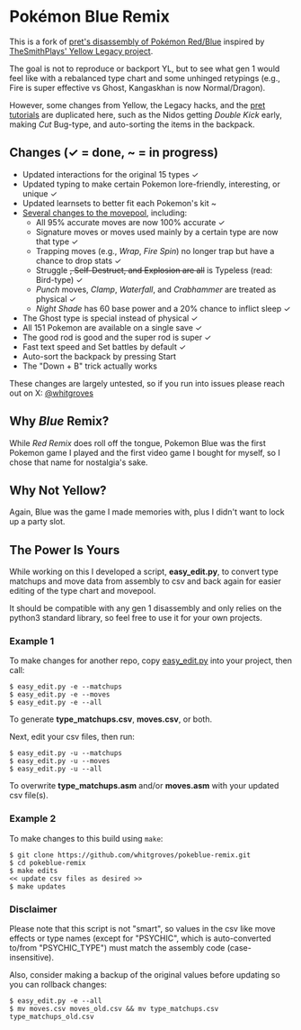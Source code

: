 # Pokémon Blue Remix

This is a fork of [pret's disassembly of Pokémon Red/Blue](https://github.com/pret/pokered) inspired by [TheSmithPlays' Yellow Legacy project](https://github.com/cRz-Shadows/Pokemon_Yellow_Legacy).

The goal is not to reproduce or backport YL, but to see what gen 1 would feel like with a rebalanced type chart and some unhinged retypings (e.g., Fire is super effective vs Ghost, Kangaskhan is now Normal/Dragon).

However, some changes from Yellow, the Legacy hacks, and the [pret tutorials](https://github.com/pret/pokered/wiki/Tutorials) are duplicated here, such as the Nidos getting *Double Kick* early, making *Cut* Bug-type, and auto-sorting the items in the backpack.

## Changes (✓ = done, ~ = in progress)
- Updated interactions for the original 15 types ✓
- Updated typing to make certain Pokemon lore-friendly, interesting, or unique ✓
- Updated learnsets to better fit each Pokemon's kit ~
- [Several changes to the movepool](./MOVES.md), including:
    - All 95% accurate moves are now 100% accurate ✓
    - Signature moves or moves used mainly by a certain type are now that type ✓
    - Trapping moves (e.g., *Wrap*, *Fire Spin*) no longer trap but have a chance to drop stats ✓
    - Struggle ~~, Self-Destruct, and Explosion are all~~ is Typeless (read: Bird-type) ✓
    - *Punch* moves, *Clamp*, *Waterfall*, and *Crabhammer* are treated as physical ✓
    - *Night Shade* has 60 base power and a 20% chance to inflict sleep ✓
- The Ghost type is special instead of physical ✓
- All 151 Pokemon are available on a single save ✓
- The good rod is good and the super rod is super ✓
- Fast text speed and Set battles by default ✓
- Auto-sort the backpack by pressing Start
- The "Down + B" trick actually works

These changes are largely untested, so if you run into issues please reach out on X: [@whitgroves](https://x.com/whitgroves)

## Why *Blue* Remix?
While *Red Remix* does roll off the tongue, Pokemon Blue was the first Pokemon game I played and the first video game I bought for myself, so I chose that name for nostalgia's sake.

## Why Not Yellow?
Again, Blue was the game I made memories with, plus I didn't want to lock up a party slot.

## The Power Is Yours
While working on this I developed a script, **easy_edit.py**, to convert type matchups and move data from assembly to csv and back again for easier editing of the type chart and movepool.

It should be compatible with any gen 1 disassembly and only relies on the python3 standard library, so feel free to use it for your own projects.

### Example 1
To make changes for another repo, copy [easy_edit.py](./tools/easy_edit.py) into your project, then call:
```
$ easy_edit.py -e --matchups
$ easy_edit.py -e --moves
$ easy_edit.py -e --all
```
To generate **type_matchups.csv**, **moves.csv**, or both.

Next, edit your csv files, then run:
```
$ easy_edit.py -u --matchups
$ easy_edit.py -u --moves
$ easy_edit.py -u --all
```
To overwrite **type_matchups.asm** and/or **moves.asm** with your updated csv file(s).

### Example 2
To make changes to this build using `make`:
```
$ git clone https://github.com/whitgroves/pokeblue-remix.git
$ cd pokeblue-remix
$ make edits
<< update csv files as desired >>
$ make updates
```

### Disclaimer

Please note that this script is not "smart", so values in the csv like move effects or type names (except for "PSYCHIC", which is auto-converted to/from "PSYCHIC_TYPE") must match the assembly code (case-insensitive).

Also, consider making a backup of the original values before updating so you can rollback changes:
```
$ easy_edit.py -e --all
$ mv moves.csv moves_old.csv && mv type_matchups.csv type_matchups_old.csv
```